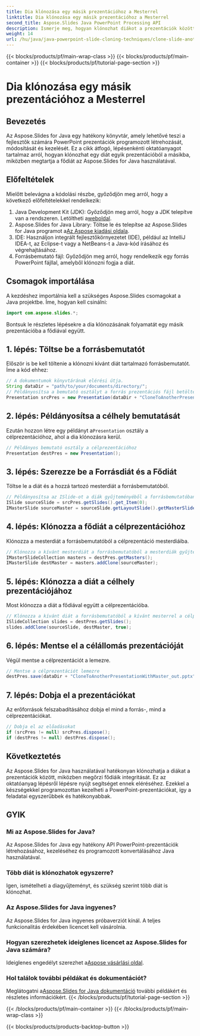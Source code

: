 ```yaml
---
title: Dia klónozása egy másik prezentációhoz a Mesterrel
linktitle: Dia klónozása egy másik prezentációhoz a Mesterrel
second_title: Aspose.Slides Java PowerPoint Processing API
description: Ismerje meg, hogyan klónozhat diákot a prezentációk között Java nyelven az Aspose.Slides segítségével. Lépésről lépésre bemutató mesterdiák karbantartásáról.
weight: 14
url: /hu/java/java-powerpoint-slide-cloning-techniques/clone-slide-another-presentation-master-powerpoint/
---
```


{{< blocks/products/pf/main-wrap-class >}}
{{< blocks/products/pf/main-container >}}
{{< blocks/products/pf/tutorial-page-section >}}

# Dia klónozása egy másik prezentációhoz a Mesterrel

## Bevezetés
Az Aspose.Slides for Java egy hatékony könyvtár, amely lehetővé teszi a fejlesztők számára PowerPoint prezentációk programozott létrehozását, módosítását és kezelését. Ez a cikk átfogó, lépésenkénti oktatóanyagot tartalmaz arról, hogyan klónozhat egy diát egyik prezentációból a másikba, miközben megtartja a fődiát az Aspose.Slides for Java használatával.
## Előfeltételek
Mielőtt belevágna a kódolási részbe, győződjön meg arról, hogy a következő előfeltételekkel rendelkezik:
1.  Java Development Kit (JDK): Győződjön meg arról, hogy a JDK telepítve van a rendszeren. Letöltheti a[weboldal](https://www.oracle.com/java/technologies/javase-downloads.html).
2.  Aspose.Slides for Java Library: Töltse le és telepítse az Aspose.Slides for Java programot a[Az Aspose kiadási oldala](https://releases.aspose.com/slides/java/).
3. IDE: Használjon integrált fejlesztőkörnyezetet (IDE), például az IntelliJ IDEA-t, az Eclipse-t vagy a NetBeans-t a Java-kód írásához és végrehajtásához.
4. Forrásbemutató fájl: Győződjön meg arról, hogy rendelkezik egy forrás PowerPoint fájllal, amelyből klónozni fogja a diát.
## Csomagok importálása
A kezdéshez importálnia kell a szükséges Aspose.Slides csomagokat a Java projektbe. Íme, hogyan kell csinálni:
```java
import com.aspose.slides.*;

```
Bontsuk le részletes lépésekre a dia klónozásának folyamatát egy másik prezentációba a fődiával együtt.
## 1. lépés: Töltse be a forrásbemutatót
Először is be kell töltenie a klónozni kívánt diát tartalmazó forrásbemutatót. Íme a kód ehhez:
```java
// A dokumentumok könyvtárának elérési útja.
String dataDir = "path/to/your/documents/directory/";
// Példányosítsa a bemutató osztályt a forrás prezentációs fájl betöltéséhez
Presentation srcPres = new Presentation(dataDir + "CloneToAnotherPresentationWithMaster.pptx");
```
## 2. lépés: Példányosítsa a célhely bemutatását
 Ezután hozzon létre egy példányt a`Presentation` osztály a célprezentációhoz, ahol a dia klónozásra kerül.
```java
// Példányos bemutató osztály a célprezentációhoz
Presentation destPres = new Presentation();
```
## 3. lépés: Szerezze be a Forrásdiát és a Fődiát
Töltse le a diát és a hozzá tartozó mesterdiát a forrásbemutatóból.
```java
// Példányosítsa az ISlide-ot a diák gyűjteményéből a forrásbemutatóban a mesterdiával együtt
ISlide sourceSlide = srcPres.getSlides().get_Item(0);
IMasterSlide sourceMaster = sourceSlide.getLayoutSlide().getMasterSlide();
```
## 4. lépés: Klónozza a fődiát a célprezentációhoz
Klónozza a mesterdiát a forrásbemutatóból a célprezentáció mesterdiáiba.
```java
// Klónozza a kívánt mesterdiát a forrásbemutatóból a mesterdiák gyűjteményébe a Cél prezentációban
IMasterSlideCollection masters = destPres.getMasters();
IMasterSlide destMaster = masters.addClone(sourceMaster);
```
## 5. lépés: Klónozza a diát a célhely prezentációjához
Most klónozza a diát a fődiával együtt a célprezentációba.
```java
// Klónozza a kívánt diát a forrásbemutatóból a kívánt mesterrel a célprezentáció diagyűjteményének végére
ISlideCollection slides = destPres.getSlides();
slides.addClone(sourceSlide, destMaster, true);
```
## 6. lépés: Mentse el a célállomás prezentációját
Végül mentse a célprezentációt a lemezre.
```java
// Mentse a célprezentációt lemezre
destPres.save(dataDir + "CloneToAnotherPresentationWithMaster_out.pptx", SaveFormat.Pptx);
```
## 7. lépés: Dobja el a prezentációkat
Az erőforrások felszabadításához dobja el mind a forrás-, mind a célprezentációkat.
```java
// Dobja el az előadásokat
if (srcPres != null) srcPres.dispose();
if (destPres != null) destPres.dispose();
```
## Következtetés
Az Aspose.Slides for Java használatával hatékonyan klónozhatja a diákat a prezentációk között, miközben megőrzi fődiáik integritását. Ez az oktatóanyag lépésről lépésre nyújt segítséget ennek eléréséhez. Ezekkel a készségekkel programozottan kezelheti a PowerPoint-prezentációkat, így a feladatai egyszerűbbek és hatékonyabbak.
## GYIK
### Mi az Aspose.Slides for Java?  
Az Aspose.Slides for Java egy hatékony API PowerPoint-prezentációk létrehozásához, kezeléséhez és programozott konvertálásához Java használatával.
### Több diát is klónozhatok egyszerre?  
Igen, ismételheti a diagyűjteményt, és szükség szerint több diát is klónozhat.
### Az Aspose.Slides for Java ingyenes?  
Az Aspose.Slides for Java ingyenes próbaverziót kínál. A teljes funkcionalitás érdekében licencet kell vásárolnia.
### Hogyan szerezhetek ideiglenes licencet az Aspose.Slides for Java számára?  
 Ideiglenes engedélyt szerezhet a[Aspose vásárlási oldal](https://purchase.aspose.com/temporary-license/).
### Hol találok további példákat és dokumentációt?  
 Meglátogatni a[Aspose.Slides for Java dokumentáció](https://reference.aspose.com/slides/java/) további példákért és részletes információkért.
{{< /blocks/products/pf/tutorial-page-section >}}

{{< /blocks/products/pf/main-container >}}
{{< /blocks/products/pf/main-wrap-class >}}

{{< blocks/products/products-backtop-button >}}
